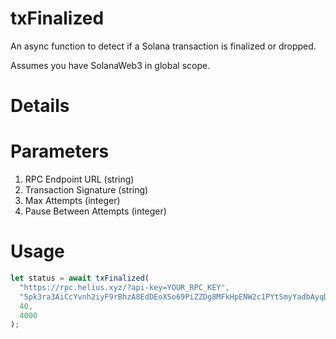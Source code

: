 # txFinalized
An async function to detect if a Solana transaction is finalized or dropped.

Assumes you have SolanaWeb3 in global scope.

# Details

# Parameters
1. RPC Endpoint URL (string)
2. Transaction Signature (string)
3. Max Attempts (integer)
4. Pause Between Attempts (integer)

# Usage
```javascript
let status = await txFinalized(
  "https://rpc.helius.xyz/?api-key=YOUR_RPC_KEY",
  "5pk3ra3AiCcYvnh2iyF9rBhzA8EdDEoXSo69PiZZDg8MFkHpENW2c1PYtSmyYadbAyqDLPrLitwa1PY6gUMo6Gis",
  40,
  4000
);
```
